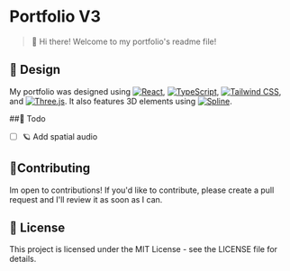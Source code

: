 # Portfolio V3
>👋 Hi there! Welcome to my portfolio's readme file!

## 🎨 Design

My portfolio was designed using [![React](https://img.shields.io/badge/-React-61dafb?logo=react&logoColor=white&style=flat)](https://reactjs.org/), [![TypeScript](https://img.shields.io/badge/-TypeScript-007acc?logo=typescript&logoColor=white&style=flat)](https://www.typescriptlang.org/), [![Tailwind CSS](https://img.shields.io/badge/-Tailwind_CSS-38B2AC?logo=tailwind-css&logoColor=white&style=flat)](https://tailwindcss.com/), and [![Three.js](https://img.shields.io/badge/-Three.js-black?logo=three.js&logoColor=white&style=flat)](https://threejs.org/). It also features 3D elements using [![Spline](https://img.shields.io/badge/-Spline-FF5C8D?logo=spline&logoColor=white&style=flat)](https://spline.design/).


##🚀 Todo

- [ ] 🪐 Add spatial audio 

## 🤝Contributing

Im open to contributions! If you'd like to contribute, please create a pull request and I'll review it as soon as I can.

## 📝 License
This project is licensed under the MIT License - see the LICENSE file for details.